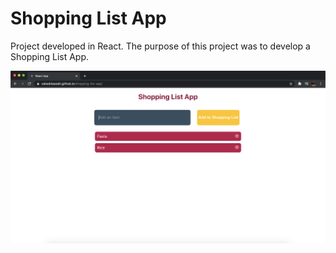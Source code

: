 # Shopping List App

Project developed in React. The purpose of this project was to develop a Shopping List App.

![Screenshot](WebScreen.png)
